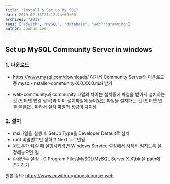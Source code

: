 ```yaml
---
title: "Install & Set up My SQL"
date: 2019-02-16T21:12:24+09:00
archives: "2019"
tags: ["edwith", "MySQL", "database", "webProgramming"]
author: Joohan Lee
---
```


## Set up MySQL Community Server in windows

### 1. 다운로드

- https://www.mysql.com/downloads/ 여기서 Community Server의 다운로드 중 mysql-installer-community-X.0.XX.0.msi 받기

- web-community과 community 파일의 차이는 설치중에 파일을 받아서 설치하는 것 (인터넷 연결 필요)과 이미 설치파일에 들어있는 파일을 설치하는 것 (인터넷 연결 불필요). 따라서 설치 파일의 용량이 차이남

### 2. 설치

- msi파일을 실행 후 SetUp Type을 Developer Default로 설치
- root 비밀번호만 정하고 Next 누르면됨
- 윈도우가 켜질 때 실행시키려면 Windows Service 설정에서 시작시 켜지도록 설정해놓으면 됨
- 환경변수 설정 - C:Program Files\MySQL\MySQL Server X.X\bin을 path에 추가하기

원본 강의: https://www.edwith.org/boostcourse-web
